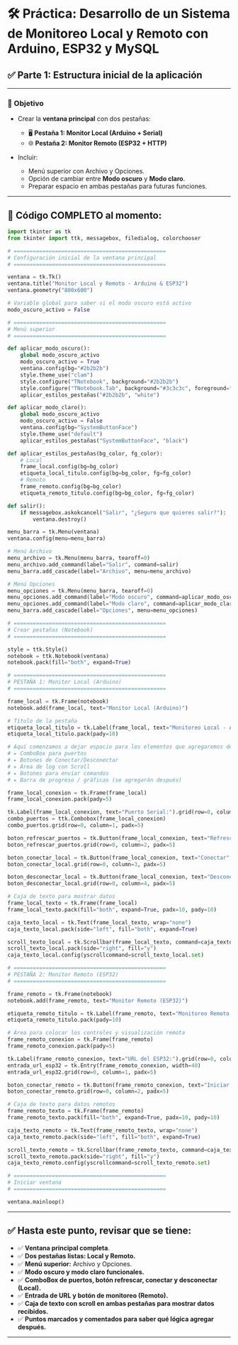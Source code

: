 
# 🛠️ Práctica: Desarrollo de un Sistema de Monitoreo Local y Remoto con Arduino, ESP32 y MySQL

## ✅ Parte 1: Estructura inicial de la aplicación

---

### 🎯 Objetivo

* Crear la **ventana principal** con dos pestañas:

  * 🖥️ **Pestaña 1: Monitor Local (Arduino + Serial)**
  * 🌐 **Pestaña 2: Monitor Remoto (ESP32 + HTTP)**

* Incluir:

  * Menú superior con Archivo y Opciones.
  * Opción de cambiar entre **Modo oscuro** y **Modo claro**.
  * Preparar espacio en ambas pestañas para futuras funciones.

---

## 📄 Código COMPLETO al momento:

```python
import tkinter as tk
from tkinter import ttk, messagebox, filedialog, colorchooser

# ================================================
# Configuración inicial de la ventana principal
# ================================================

ventana = tk.Tk()
ventana.title("Monitor Local y Remoto - Arduino & ESP32")
ventana.geometry("800x600")

# Variable global para saber si el modo oscuro está activo
modo_oscuro_activo = False

# ================================================
# Menú superior
# ================================================

def aplicar_modo_oscuro():
    global modo_oscuro_activo
    modo_oscuro_activo = True
    ventana.config(bg="#2b2b2b")
    style.theme_use("clam")
    style.configure("TNotebook", background="#2b2b2b")
    style.configure("TNotebook.Tab", background="#3c3c3c", foreground="white")
    aplicar_estilos_pestañas("#2b2b2b", "white")

def aplicar_modo_claro():
    global modo_oscuro_activo
    modo_oscuro_activo = False
    ventana.config(bg="SystemButtonFace")
    style.theme_use("default")
    aplicar_estilos_pestañas("SystemButtonFace", "black")

def aplicar_estilos_pestañas(bg_color, fg_color):
    # Local
    frame_local.config(bg=bg_color)
    etiqueta_local_titulo.config(bg=bg_color, fg=fg_color)
    # Remoto
    frame_remoto.config(bg=bg_color)
    etiqueta_remoto_titulo.config(bg=bg_color, fg=fg_color)

def salir():
    if messagebox.askokcancel("Salir", "¿Seguro que quieres salir?"):
        ventana.destroy()

menu_barra = tk.Menu(ventana)
ventana.config(menu=menu_barra)

# Menú Archivo
menu_archivo = tk.Menu(menu_barra, tearoff=0)
menu_archivo.add_command(label="Salir", command=salir)
menu_barra.add_cascade(label="Archivo", menu=menu_archivo)

# Menú Opciones
menu_opciones = tk.Menu(menu_barra, tearoff=0)
menu_opciones.add_command(label="Modo oscuro", command=aplicar_modo_oscuro)
menu_opciones.add_command(label="Modo claro", command=aplicar_modo_claro)
menu_barra.add_cascade(label="Opciones", menu=menu_opciones)

# ================================================
# Crear pestañas (Notebook)
# ================================================

style = ttk.Style()
notebook = ttk.Notebook(ventana)
notebook.pack(fill="both", expand=True)

# ================================================
# PESTAÑA 1: Monitor Local (Arduino)
# ================================================

frame_local = tk.Frame(notebook)
notebook.add(frame_local, text="Monitor Local (Arduino)")

# Título de la pestaña
etiqueta_local_titulo = tk.Label(frame_local, text="Monitoreo Local - Arduino (Serial)", font=("Arial", 16))
etiqueta_local_titulo.pack(pady=10)

# Aquí comenzamos a dejar espacio para los elementos que agregaremos después:
# ▸ ComboBox para puertos
# ▸ Botones de Conectar/Desconectar
# ▸ Área de log con Scroll
# ▸ Botones para enviar comandos
# ▸ Barra de progreso / gráficas (se agregarán después)

frame_local_conexion = tk.Frame(frame_local)
frame_local_conexion.pack(pady=5)

tk.Label(frame_local_conexion, text="Puerto Serial:").grid(row=0, column=0, padx=5)
combo_puertos = ttk.Combobox(frame_local_conexion)
combo_puertos.grid(row=0, column=1, padx=5)

boton_refrescar_puertos = tk.Button(frame_local_conexion, text="Refrescar", command=lambda: print("Refrescar puertos (lo haremos después)"))
boton_refrescar_puertos.grid(row=0, column=2, padx=5)

boton_conectar_local = tk.Button(frame_local_conexion, text="Conectar", command=lambda: print("Conectar Arduino (pendiente)"))
boton_conectar_local.grid(row=0, column=3, padx=5)

boton_desconectar_local = tk.Button(frame_local_conexion, text="Desconectar", state="disabled", command=lambda: print("Desconectar Arduino (pendiente)"))
boton_desconectar_local.grid(row=0, column=4, padx=5)

# Caja de texto para mostrar datos
frame_local_texto = tk.Frame(frame_local)
frame_local_texto.pack(fill="both", expand=True, padx=10, pady=10)

caja_texto_local = tk.Text(frame_local_texto, wrap="none")
caja_texto_local.pack(side="left", fill="both", expand=True)

scroll_texto_local = tk.Scrollbar(frame_local_texto, command=caja_texto_local.yview)
scroll_texto_local.pack(side="right", fill="y")
caja_texto_local.config(yscrollcommand=scroll_texto_local.set)

# ================================================
# PESTAÑA 2: Monitor Remoto (ESP32)
# ================================================

frame_remoto = tk.Frame(notebook)
notebook.add(frame_remoto, text="Monitor Remoto (ESP32)")

etiqueta_remoto_titulo = tk.Label(frame_remoto, text="Monitoreo Remoto - ESP32 (HTTP)", font=("Arial", 16))
etiqueta_remoto_titulo.pack(pady=10)

# Área para colocar los controles y visualización remota
frame_remoto_conexion = tk.Frame(frame_remoto)
frame_remoto_conexion.pack(pady=5)

tk.Label(frame_remoto_conexion, text="URL del ESP32:").grid(row=0, column=0, padx=5)
entrada_url_esp32 = tk.Entry(frame_remoto_conexion, width=40)
entrada_url_esp32.grid(row=0, column=1, padx=5)

boton_conectar_remoto = tk.Button(frame_remoto_conexion, text="Iniciar monitoreo", command=lambda: print("Iniciar monitoreo remoto (pendiente)"))
boton_conectar_remoto.grid(row=0, column=2, padx=5)

# Caja de texto para datos remotos
frame_remoto_texto = tk.Frame(frame_remoto)
frame_remoto_texto.pack(fill="both", expand=True, padx=10, pady=10)

caja_texto_remoto = tk.Text(frame_remoto_texto, wrap="none")
caja_texto_remoto.pack(side="left", fill="both", expand=True)

scroll_texto_remoto = tk.Scrollbar(frame_remoto_texto, command=caja_texto_remoto.yview)
scroll_texto_remoto.pack(side="right", fill="y")
caja_texto_remoto.config(yscrollcommand=scroll_texto_remoto.set)

# ================================================
# Iniciar ventana
# ================================================

ventana.mainloop()
```

---

## ✅ Hasta este punto, revisar que se tiene: 

* ✅ **Ventana principal completa**.
* ✅ **Dos pestañas listas: Local y Remoto.**
* ✅ **Menú superior:** Archivo y Opciones.
* ✅ **Modo oscuro y modo claro funcionales.**
* ✅ **ComboBox de puertos, botón refrescar, conectar y desconectar (Local).**
* ✅ **Entrada de URL y botón de monitoreo (Remoto).**
* ✅ **Caja de texto con scroll en ambas pestañas para mostrar datos recibidos.**
* ✅ **Puntos marcados y comentados para saber qué lógica agregar después.**

---

